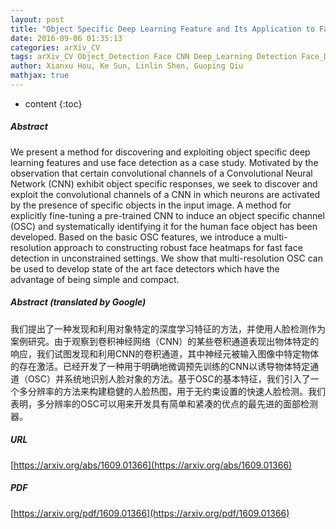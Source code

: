 ```yaml
---
layout: post
title: "Object Specific Deep Learning Feature and Its Application to Face Detection"
date: 2016-09-06 01:35:13
categories: arXiv_CV
tags: arXiv_CV Object_Detection Face CNN Deep_Learning Detection Face_Detection
author: Xianxu Hou, Ke Sun, Linlin Shen, Guoping Qiu
mathjax: true
---
```


* content
{:toc}

##### Abstract
We present a method for discovering and exploiting object specific deep learning features and use face detection as a case study. Motivated by the observation that certain convolutional channels of a Convolutional Neural Network (CNN) exhibit object specific responses, we seek to discover and exploit the convolutional channels of a CNN in which neurons are activated by the presence of specific objects in the input image. A method for explicitly fine-tuning a pre-trained CNN to induce an object specific channel (OSC) and systematically identifying it for the human face object has been developed. Based on the basic OSC features, we introduce a multi-resolution approach to constructing robust face heatmaps for fast face detection in unconstrained settings. We show that multi-resolution OSC can be used to develop state of the art face detectors which have the advantage of being simple and compact.

##### Abstract (translated by Google)
我们提出了一种发现和利用对象特定的深度学习特征的方法，并使用人脸检测作为案例研究。由于观察到卷积神经网络（CNN）的某些卷积通道表现出物体特定的响应，我们试图发现和利用CNN的卷积通道，其中神经元被输入图像中特定物体的存在激活。已经开发了一种用于明确地微调预先训练的CNN以诱导物体特定通道（OSC）并系统地识别人脸对象的方法。基于OSC的基本特征，我们引入了一个多分辨率的方法来构建稳健的人脸热图，用于无约束设置的快速人脸检测。我们表明，多分辨率的OSC可以用来开发具有简单和紧凑的优点的最先进的面部检测器。

##### URL
[https://arxiv.org/abs/1609.01366](https://arxiv.org/abs/1609.01366)

##### PDF
[https://arxiv.org/pdf/1609.01366](https://arxiv.org/pdf/1609.01366)


